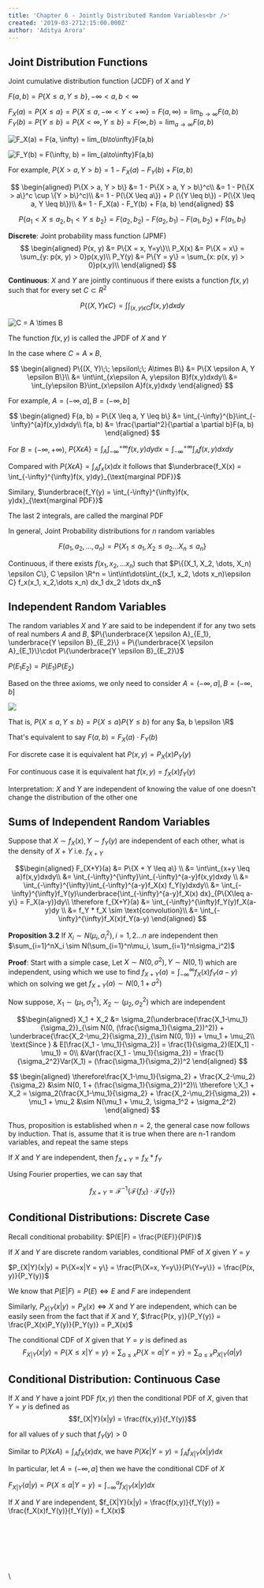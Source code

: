 ```yaml
---
title: 'Chapter 6 - Jointly Distributed Random Variables<br />'
created: '2019-03-2712:15:00.000Z'
author: 'Aditya Arora'
---
```

## Joint Distribution Functions

Joint cumulative distribution function (JCDF) of $X$ and $Y$

$F(a,b) = P\{X\leq a, Y \leq b\}, -\infty < a, b < \infty$

$F_X(a) = P\{X\leq a\} = P\{X\leq a, -\infty < Y < +\infty\} = F(a, \infty) =\lim_{b\to\infty} F(a, b)$
$F_Y(b) = P\{Y\leq b\} = P\{X < \infty,Y \leq b\} = F(\infty, b) =\lim_{a\to\infty} F(a, b)$


![$F_X(a) = F(a, \infty) =  lim_{b\to\infty}F(a,b)$](../../attachments/ch06_Fxa.png)

![$F_Y(b) = F(\infty, b) =  lim_{a\to\infty}F(a,b)$](../../attachments/ch06_Fxb.png)

For example, $P\{X > a, Y > b\} = 1 - F_X(a) - F_Y(b) + F(a, b)$

$$
\begin{aligned}
P\{X > a, Y > b\} &= 1 - P\{X > a, Y > b\}^c\\
&= 1 - P(\{X > a\}^c \cup \{Y > b\}^c)\\
&= 1 - P(\{X \leq a\}) + P (\{Y \leq b\}) - P(\{X \leq a, Y \leq b\})\\
&= 1 - F_X(a) - F_Y(b) + F(a, b)
\end{aligned}
$$

$$P\{a_1 < X \leq a_2, b_1 < Y \leq b_2\} = F(a_2, b_2) - F(a_2, b_1) - F(a_1, b_2) + F(a_1, b_1)$$

**Discrete**: Joint probability mass function (JPMF)
$$
\begin{aligned}
P(x, y) &= P\{X = x, Y=y\}\\
P_X(x) &= P\{X = x\} = \sum_{y: p(x, y) > 0}p(x,y)\\
P_Y(y) &= P\{Y = y\} = \sum_{x: p(x, y) > 0}p(x,y)\\
\end{aligned}
$$

**Continuous**: $X$ and $Y$ are jointly continuous if there exists a function $f(x, y)$ such that for every set $C \subset R^2$

$$P\{(X, Y) \epsilon C\} = \int\int_{(x,y) \epsilon C}f(x,y)dxdy$$


![$C = A \times B$](../../attachments/ch6_CAxB.png)

The function $f(x,y)$ is called the JPDF of $X$ and $Y$


In the case where $C = A\times B$,

$$
\begin{aligned}
P\{(X, Y)\;\; \epsilon\;\; A\times B\} &= P\{X \epsilon A, Y \epsilon B\}\\
&= \int\int_{x\epsilon A, y\epsilon B}f(x,y)dxdy\\
&= \int_{y\epsilon B}\int_{x\epsilon A}f(x,y)dxdy
\end{aligned}
$$

For example, $A = (-\infty, a], B = (-\infty, b]$

$$
\begin{aligned}
F(a, b) = P\{X \leq a, Y \leq b\} &= \int_{-\infty}^{b}\int_{-\infty}^{a}f(x,y)dxdy\\
f(a, b) &= \frac{\partial^2}{\partial a \partial b}F(a, b)
\end{aligned}
$$

For $B = (-\infty, +\infty)$, $P\{X \epsilon A\} = \int_A\int_{-\infty}^{+\infty}f(x, y)dydx = \int_{-\infty}^{+\infty}\int_Af(x, y)dxdy$

Compared with $P\{X \epsilon A\} = \int_Af_x(x)dx$ it follows that $\underbrace{f_X(x) = \int_{-\infty}^{\infty}f(x, y)dy}_{\text{marginal PDF}}$

Similary, $\underbrace{f_Y(y) = \int_{-\infty}^{\infty}f(x, y)dx}_{\text{marginal PDF}}$

The last 2 integrals, are called the marginal PDF

In general, Joint Probability distributions for $n$ random variables

$$F(a_1, a_2, \dots, a_n) = P\{X_1 \leq a_1, X_2 \leq a_2 \dots X_n \leq a_n\}$$

Continuous, if there exists $f(x_1, x_2, \dots x_n)$ such that $P\{(X_1, X_2, \dots, X_n) \epsilon C\}, C \epsilon \R^n = \int\int\dots\int_{(x_1, x_2, \dots x_n)\epsilon C} f_x(x_1, x_2,\dots x_n) dx_1 dx_2 \dots dx_n$

## Independent Random Variables

The random variables $X$ and $Y$ are said to be independent if for any two sets of real numbers $A$ and $B$, $P\{\underbrace{X \epsilon A}_{E_1}, \underbrace{Y \epsilon B}_{E_2}\} = P\{\underbrace{X \epsilon A}_{E_1}\}\cdot P\{\underbrace{Y \epsilon B}_{E_2}\}$

$P(E_1E_2) = P(E_1)P(E_2)$


Based on the three axioms, we only need to consider $A = (-\infty, a], B = (-\infty, b]$

![](../../attachments/ch6_independent_rv.png)

That is, $P\{X \leq a, Y \leq b\} = P\{X \leq a\}P\{Y \leq b\}$ for any $a, b \epsilon \R$

That's equivalent to say $F(a, b) = F_X(a)\cdot F_Y(b)$

For discrete case it is equivalent hat $P(x, y) = P_X(x)P_Y(y)$

For continuous case it is equivalent hat $f(x, y) = f_X(x)f_Y(y)$

Interpretation: $X$ and $Y$ are independent of knowing the value of one doesn't change the distribution of the other one

## Sums of Independent Random Variables

Suppose that $X\sim f_X(x), Y\sim f_Y(y)$ are independent of each other, what is the density of $X+Y$ i.e. $f_{X+Y}$

$$\begin{aligned}
F_{X+Y}(a) &= P\{X + Y \leq a\} \\
&= \int\int_{x+y \leq a}f(x,y)dxdy\\
&= \int_{-\infty}^{\infty}\int_{-\infty}^{a-y}f(x,y)dxdy \\
&= \int_{-\infty}^{\infty}\int_{-\infty}^{a-y}f_X(x) f_Y(y)dxdy\\
&= \int_{-\infty}^{\infty}f_Y(y)\underbrace{\int_{-\infty}^{a-y}f_X(x) dx}_{P\{X\leq a-y\} = F_X(a-y)}dy\\
\therefore f_{X+Y}(a) &= \int_{-\infty}^{\infty}f_Y(y)f_X(a-y)dy \\
&= f_Y * f_X \sim \text{convolution}\\
&= \int_{-\infty}^{\infty}f_X(x)f_Y(a-y)
\end{aligned}
$$

**Proposition 3.2** If $X_i \sim N(\mu_i, \sigma_i^2), i = 1, 2 \dots n$ are independent then $\sum_{i=1}^nX_i \sim N(\sum_{i=1}^n\mu_i, \sum_{i=1}^n\sigma_i^2)$

**Proof**: Start with a simple case, Let $X \sim N(0, \sigma^2), Y \sim N(0, 1)$ which are independent, using which we use to find $f_{X+Y}(a) = \int_{-\infty}^{\infty}f_X(x)f_Y(a-y)$ which on solving we get $f_{X+Y}(a) \sim N(0, 1+\sigma^2)$

Now suppose, $X_1 \sim (\mu_1, \sigma_1^2)$, $X_2 \sim (\mu_2, \sigma_2^2)$ which are independent

$$\begin{aligned}
X_1 + X_2 &= \sigma_2(\underbrace{\frac{X_1-\mu_1}{\sigma_2}}_{\sim N(0, (\frac{\sigma_1}{\sigma_2})^2)} + \underbrace{\frac{X_2-\mu_2}{\sigma_2}}_{\sim N(0, 1)}) + \mu_1 + \mu_2\\
\text{Since } & E[\frac{X_1 - \mu_1}{\sigma_2}] = \frac{1}{\sigma_2}(E[X_1] - \mu_1) = 0\\
&Var(\frac{X_1 - \mu_1}{\sigma_2}) = \frac{1}{\sigma_2^2}Var(X_1) = (\frac{\sigma_1}{\sigma_2})^2
\end{aligned}
$$

$$
\begin{aligned}
\therefore\frac{X_1-\mu_1}{\sigma_2} + \frac{X_2-\mu_2}{\sigma_2} &\sim N(0, 1 + (\frac{\sigma_1}{\sigma_2})^2)\\
\therefore \;X_1 + X_2 = \sigma_2(\frac{X_1-\mu_1}{\sigma_2} + \frac{X_2-\mu_2}{\sigma_2}) + \mu_1 + \mu_2 &\sim N(\mu_1 + \mu_2, \sigma_1^2 + \sigma_2^2)
\end{aligned}
$$

Thus, proposition is established when $n=2$, the general case now follows by induction. That is, assume that it is true when there are n-1 random variables, and repeat the same steps

If $X$ and $Y$ are independent, then $f_{X+Y} = f_X * f_Y$

Using Fourier properties, we can say that

$$f_{X+Y} = \mathcal{F}^{-1}\{\mathcal{F}\{f_X\}\cdot\mathcal{F}\{f_Y\}\}$$

## Conditional Distributions: Discrete Case

Recall conditional probability: $P(E|F) = \frac{P(EF)}{P(F)}$

If $X$ and $Y$ are discrete random variables, conditional PMF of $X$ given $Y=y$

$P_{X|Y}(x|y) = P\{X=x|Y = y\} = \frac{P\{X=x, Y=y\}}{P\{Y=y\}} = \frac{P(x, y)}{P_Y(y)}$

We know that $P(E|F) = P(E) \Leftrightarrow E$ and $F$ are independent

Similarly, $P_{X|Y}(x|y) = P_X(x) \Leftrightarrow X$ and $Y$ are independent, which can be easily seen from the fact that if $X$ and $Y$, $\frac{P(x, y)}{P_Y(y)} = \frac{P_X(x)P_Y(y)}{P_Y(y)} = P_X(x)$ 

The conditional CDF of $X$ given that $Y=y$ is defined as $$F_{X|Y}(x|y) = P\{X\leq x | Y = y\} = \sum_{a \leq x}P\{X = a|Y = y\} = \sum_{a \leq x}P_{X|Y}(a|y)$$

## Conditional Distribution: Continuous Case

If $X$ and $Y$ have a joint PDF $f(x,y)$ then the conditional PDF of $X$, given that $Y=y$ is defined as 
$$f_{X|Y}(x|y) = \frac{f(x,y)}{f_Y(y)}$$

for all values of $y$ such that $f_Y(y) > 0$

Similar to $P(X\epsilon A) = \int_Af_X(x)dx$, we have $P(X\epsilon| Y=y) = \int_Af_{X|Y}(x|y)dx$

In particular, let $A = (-\infty, a]$ then we have the conditional CDF of $X$
  
$F_{X|Y}(a|y) = P\{X\leq a | Y = y\} = \int_{-\infty}^af_{X|Y}(x|y)dx$

If $X$ and $Y$ are independent, $f_{X|Y}(x|y) = \frac{f(x,y)}{f_Y(y)} = \frac{f_X(x)f_Y(y)}{f_Y(y)} = f_X(x)$






\
\
\
\
\
\
\
  
  
  
  
  
  
  
  
  